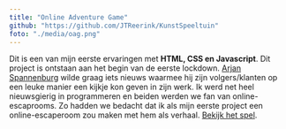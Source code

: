 ```yaml
---
title: "Online Adventure Game"
github: "https://github.com/JTReerink/KunstSpeeltuin"
foto: "./media/oag.png"
---
```


Dit is een van mijn eerste ervaringen met **HTML, CSS en Javascript**. Dit project is ontstaan aan het begin van de eerste lockdown. [Arjan Spannenburg](https://www.arjanspannenburg.nl/) wilde graag iets nieuws waarmee hij zijn volgers/klanten op een leuke manier een kijkje kon geven in zijn werk. Ik werd net heel nieuwsgierig in programmeren en beiden werden we fan van online-escaprooms. Zo hadden we bedacht dat ik als mijn eerste project een online-escaperoom zou maken met hem als verhaal. [Bekijk het spel](https://spannenburg.art/oag/).
